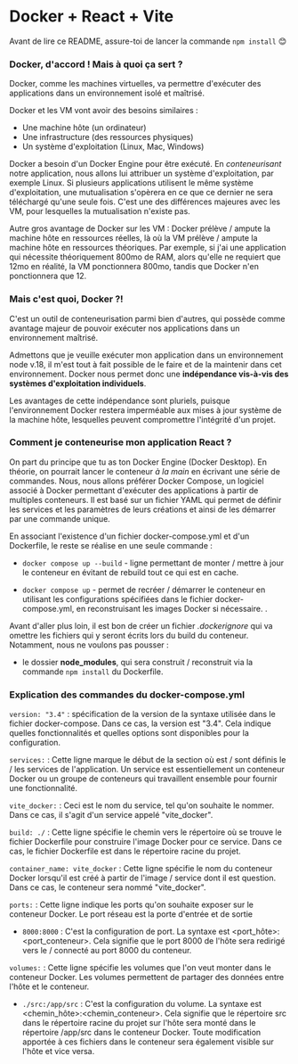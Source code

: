 # Docker + React + Vite

Avant de lire ce README, assure-toi de lancer la commande `npm install` 😊

### Docker, d'accord ! Mais à quoi ça sert ?

Docker, comme les machines virtuelles, va permettre d'exécuter des applications dans un environnement isolé et maîtrisé.

Docker et les VM vont avoir des besoins similaires :
- Une machine hôte (un ordinateur)
- Une infrastructure (des ressources physiques)
- Un système d'exploitation (Linux, Mac, Windows)

Docker a besoin d'un Docker Engine pour être exécuté. En _conteneurisant_ notre application, nous allons lui attribuer un système d'exploitation, par exemple Linux. Si plusieurs applications utilisent le même système d'exploitation, une mutualisation s'opèrera en ce que ce dernier ne sera téléchargé qu'une seule fois. C'est une des différences majeures avec les VM, pour lesquelles la mutualisation n'existe pas.

Autre gros avantage de Docker sur les VM : Docker prélève / ampute la machine hôte en ressources réelles, là où la VM prélève / ampute la machine hôte en ressources théoriques.
Par exemple, si j'ai une application qui nécessite théoriquement 800mo de RAM, alors qu'elle ne requiert que 12mo en réalité, la VM ponctionnera 800mo, tandis que Docker n'en ponctionnera que 12.

### Mais c'est quoi, Docker ?!

C'est un outil de conteneurisation parmi bien d'autres, qui possède comme avantage majeur de pouvoir exécuter nos applications dans un environnement maîtrisé. 

Admettons que je veuille exécuter mon application dans un environnement node v.18, il m'est tout à fait possible de le faire et de la maintenir dans cet environnement. Docker nous permet donc une **indépendance vis-à-vis des systèmes d'exploitation individuels**.

Les avantages de cette indépendance sont pluriels, puisque l'environnement Docker restera imperméable aux mises à jour système de la machine hôte, lesquelles peuvent compromettre l'intégrité d'un projet.

### Comment je conteneurise mon application React ?

On part du principe que tu as ton Docker Engine (Docker Desktop). En théorie, on pourrait lancer le conteneur _à la main_ en écrivant une série de commandes. Nous, nous allons préférer Docker Compose, un logiciel associé à Docker permettant d'exécuter des applications à partir de multiples conteneurs. Il est basé sur un fichier YAML qui permet de définir les services et les paramètres de leurs créations et ainsi de les démarrer par une commande unique. 

En associant l'existence d'un fichier docker-compose.yml et d'un Dockerfile, le reste se réalise en une seule commande :

- `docker compose up --build` - ligne permettant de monter / mettre à jour le conteneur en évitant de rebuild tout ce qui est en cache.

- `docker compose up` - permet de recréer / démarrer le conteneur en utilisant les configurations spécifiées dans le fichier docker-compose.yml, en reconstruisant les images Docker si nécessaire.
.

Avant d'aller plus loin, il est bon de créer un fichier _.dockerignore_ qui va omettre les fichiers qui y seront écrits lors du build du conteneur. Notamment, nous ne voulons pas pousser :

  - le dossier **node_modules**, qui sera construit / reconstruit via la commande `npm install` du Dockerfile.

### Explication des commandes du docker-compose.yml

`version: "3.4"` : spécification de la version de la syntaxe utilisée dans le fichier docker-compose. Dans ce cas, la version est "3.4". Cela indique quelles fonctionnalités et quelles options sont disponibles pour la configuration.

`services:` : Cette ligne marque le début de la section où est / sont définis le / les services de l'application. Un service est essentiellement un conteneur Docker ou un groupe de conteneurs qui travaillent ensemble pour fournir une fonctionnalité.

`vite_docker:` : Ceci est le nom du service, tel qu'on souhaite le nommer. Dans ce cas, il s'agit d'un service appelé "vite_docker".

`build: ./` : Cette ligne spécifie le chemin vers le répertoire où se trouve le fichier Dockerfile pour construire l'image Docker pour ce service. Dans ce cas, le fichier Dockerfile est dans le répertoire racine du projet.

`container_name: vite_docker` : Cette ligne spécifie le nom du conteneur Docker lorsqu'il est créé à partir de l'image / service dont il est question. Dans ce cas, le conteneur sera nommé "vite_docker".

`ports:` : Cette ligne indique les ports qu'on souhaite exposer sur le conteneur Docker. Le port réseau est la porte d'entrée et de sortie

- `8000:8000` : C'est la configuration de port. La syntaxe est <port_hôte>:<port_conteneur>. Cela signifie que le port 8000 de l'hôte sera redirigé vers le / connecté au port 8000 du conteneur.

`volumes:` : Cette ligne spécifie les volumes que l'on veut monter dans le conteneur Docker. Les volumes permettent de partager des données entre l'hôte et le conteneur. 

- `./src:/app/src` : C'est la configuration du volume. La syntaxe est <chemin_hôte>:<chemin_conteneur>. Cela signifie que le répertoire src dans le répertoire racine du projet sur l'hôte sera monté dans le répertoire /app/src dans le conteneur Docker. Toute modification apportée à ces fichiers dans le conteneur sera également visible sur l'hôte et vice versa.
